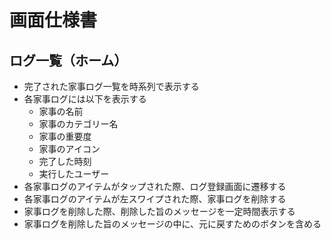 # 画面仕様書

## ログ一覧（ホーム）

- 完了された家事ログ一覧を時系列で表示する
- 各家事ログには以下を表示する
  - 家事の名前
  - 家事のカテゴリー名
  - 家事の重要度
  - 家事のアイコン
  - 完了した時刻
  - 実行したユーザー
- 各家事ログのアイテムがタップされた際、ログ登録画面に遷移する
- 各家事ログのアイテムが左スワイプされた際、家事ログを削除する
- 家事ログを削除した際、削除した旨のメッセージを一定時間表示する
- 家事ログを削除した旨のメッセージの中に、元に戻すためのボタンを含める
